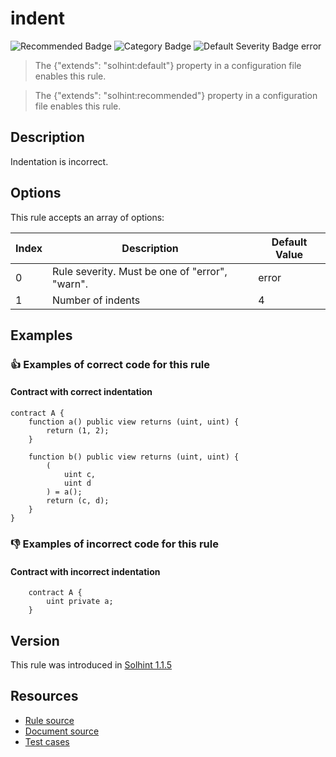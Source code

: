 
# indent
![Recommended Badge](https://img.shields.io/badge/-Recommended-brightgreen)
![Category Badge](https://img.shields.io/badge/-Style%20Guide%20Rules-informational)
![Default Severity Badge error](https://img.shields.io/badge/Default%20Severity-error-red)
> The {"extends": "solhint:default"} property in a configuration file enables this rule.

> The {"extends": "solhint:recommended"} property in a configuration file enables this rule.


## Description
Indentation is incorrect.

## Options
This rule accepts an array of options:

| Index | Description                                    | Default Value |
| ----- | ---------------------------------------------- | ------------- |
| 0     | Rule severity. Must be one of "error", "warn". | error         |
| 1     | Number of indents                              | 4             |


## Examples
### 👍 Examples of **correct** code for this rule

#### Contract with correct indentation

```solidity
contract A {                                       
    function a() public view returns (uint, uint) {
        return (1, 2);                             
    }                                              
                                                   
    function b() public view returns (uint, uint) {
        (                                          
            uint c,                                
            uint d                                 
        ) = a();                                   
        return (c, d);                             
    }                                              
}                                                  
```

### 👎 Examples of **incorrect** code for this rule

#### Contract with incorrect indentation

```solidity
    contract A {        
        uint private a; 
    }                   
```

## Version
This rule was introduced in [Solhint 1.1.5](https://github.com/protofire/solhint/tree/v1.1.5)

## Resources
- [Rule source](https://github.com/protofire/solhint/tree/master/lib/rules/align/indent.js)
- [Document source](https://github.com/protofire/solhint/tree/master/docs/rules/align/indent.md)
- [Test cases](https://github.com/protofire/solhint/tree/master/test/rules/align/indent.js)
